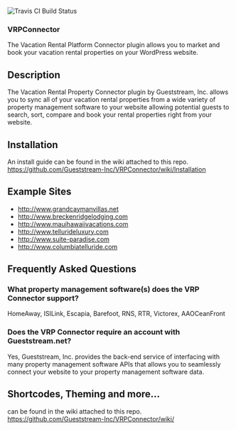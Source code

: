 ![Travis CI Build Status](https://travis-ci.org/gueststream/VRPConnector.svg?branch=master)
### VRPConnector ###
The Vacation Rental Platform Connector plugin allows you to market and book your vacation rental properties 
on your WordPress website.

## Description ##
The Vacation Rental Property Connector plugin by Gueststream, Inc. allows you to sync all of your vacation rental
properties from a wide variety of property management software to your website allowing potential guests to
search, sort, compare and book your rental properties right from your website.

## Installation ##
An install guide can be found in the wiki attached to this repo.
https://github.com/Gueststream-Inc/VRPConnector/wiki/Installation

## Example Sites ##
* http://www.grandcaymanvillas.net
* http://www.breckenridgelodging.com
* http://www.mauihawaiivacations.com
* http://www.tellurideluxury.com
* http://www.suite-paradise.com
* http://www.columbiatelluride.com

## Frequently Asked Questions ##

### What property management software(s) does the VRP Connector support? ###

HomeAway, ISILink, Escapia, Barefoot, RNS, RTR, Victorex, AAOCeanFront

### Does the VRP Connector require an account with Gueststream.net? ###

Yes, Gueststream, Inc. provides the back-end service of interfacing with many property management software APIs 
that allows you to seamlessly connect your website to your property management software data.

## Shortcodes, Theming and more... ##
can be found in the wiki attached to this repo.
https://github.com/Gueststream-Inc/VRPConnector/wiki/